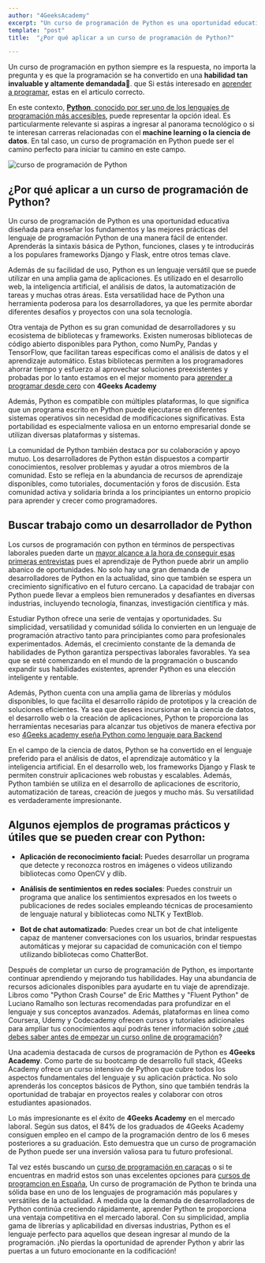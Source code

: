 ```yaml
---
author: "4GeeksAcademy"
excerpt: "Un curso de programación de Python es una oportunidad educativa diseñada para enseñar los fundamentos y las mejores prácticas del lenguaje de programación"
template: "post"
title:  "¿Por qué aplicar a un curso de programación de Python?"

---
```

Un curso de programación en python siempre es la respuesta,  no importa la pregunta y es que la programación se ha convertido en una **habilidad tan invaluable y altamente demandada**🤑. que Si estás interesado en [aprender a programar](https://4geeksacademy.com/es/aprender-a-programar/aprender-a-programar-desde-cero), estas en el articulo correcto.

En este contexto, [**Python**, conocido por ser uno de los lenguajes de programación más accesibles](https://4geeksacademy.com/es/aprender-a-programar/python-uno-de-los-lenguajes-de-programacion-mas-demandados), puede representar la opción ideal. Es particularmente relevante si aspiras a ingresar al panorama tecnológico o si te interesan carreras relacionadas con el **machine learning o la ciencia de datos**. En tal caso, un curso de programación en Python puede ser el camino perfecto para iniciar tu camino en este campo.


![curso de programación de Python](https://breathecode.herokuapp.com/v1/media/file/3593972-jpg)

## ¿Por qué aplicar a un curso de programación de Python?

Un curso de programación de Python es una oportunidad educativa diseñada para enseñar los fundamentos y las mejores prácticas del lenguaje de programación Python de una manera fácil de entender. Aprenderás la sintaxis básica de Python, funciones, clases y te introducirás a los populares frameworks Django y Flask, entre otros temas clave.

Además de su facilidad de uso, Python es un lenguaje versátil que se puede utilizar en una amplia gama de aplicaciones. Es utilizado en el desarrollo web, la inteligencia artificial, el análisis de datos, la automatización de tareas y muchas otras áreas. Esta versatilidad hace de Python una herramienta poderosa para los desarrolladores, ya que les permite abordar diferentes desafíos y proyectos con una sola tecnología.

Otra ventaja de Python es su gran comunidad de desarrolladores y su ecosistema de bibliotecas y frameworks. Existen numerosas bibliotecas de código abierto disponibles para Python, como NumPy, Pandas y TensorFlow, que facilitan tareas específicas como el análisis de datos y el aprendizaje automático. Estas bibliotecas permiten a los programadores ahorrar tiempo y esfuerzo al aprovechar soluciones preexistentes y probadas por lo tanto estamos en el mejor momento para [aprender a programar desde cero](https://4geeksacademy.com/es/curso-de-programacion-desde-cero) con **4Geeks Academy**

Además, Python es compatible con múltiples plataformas, lo que significa que un programa escrito en Python puede ejecutarse en diferentes sistemas operativos sin necesidad de modificaciones significativas. Esta portabilidad es especialmente valiosa en un entorno empresarial donde se utilizan diversas plataformas y sistemas.

La comunidad de Python también destaca por su colaboración y apoyo mutuo. Los desarrolladores de Python están dispuestos a compartir conocimientos, resolver problemas y ayudar a otros miembros de la comunidad. Esto se refleja en la abundancia de recursos de aprendizaje disponibles, como tutoriales, documentación y foros de discusión. Esta comunidad activa y solidaria brinda a los principiantes un entorno propicio para aprender y crecer como programadores.

## Buscar trabajo como un desarrollador de Python

Los cursos de programación con python en términos de perspectivas laborales pueden darte un [mayor alcance a la hora de conseguir esas primeras entrevistas](https://4geeksacademy.com/es/aprender-a-programar/python-uno-de-los-lenguajes-de-programacion-mas-demandados) pues el aprendizaje de Python puede abrir un amplio abanico de oportunidades. No solo hay una gran demanda de desarrolladores de Python en la actualidad, sino que también se espera un crecimiento significativo en el futuro cercano. La capacidad de trabajar con Python puede llevar a empleos bien remunerados y desafiantes en diversas industrias, incluyendo tecnología, finanzas, investigación científica y más.

Estudiar Python ofrece una serie de ventajas y oportunidades. Su simplicidad, versatilidad y comunidad sólida lo convierten en un lenguaje de programación atractivo tanto para principiantes como para profesionales experimentados. Además, el crecimiento constante de la demanda de habilidades de Python garantiza perspectivas laborales favorables. Ya sea que se esté comenzando en el mundo de la programación o buscando expandir sus habilidades existentes, aprender Python es una elección inteligente y rentable.

Además, Python cuenta con una amplia gama de librerías y módulos disponibles, lo que facilita el desarrollo rápido de prototipos y la creación de soluciones eficientes. Ya sea que desees incursionar en la ciencia de datos, el desarrollo web o la creación de aplicaciones, Python te proporciona las herramientas necesarias para alcanzar tus objetivos de manera efectiva por eso [4Geeks academy eseña Python como lenguaje para Backend](https://4geeksacademy.com/es/tendencias-y-tecnologia/porque-ensenamos-python-4geeks)

En el campo de la ciencia de datos, Python se ha convertido en el lenguaje preferido para el análisis de datos, el aprendizaje automático y la inteligencia artificial. En el desarrollo web, los frameworks Django y Flask te permiten construir aplicaciones web robustas y escalables. Además, Python también se utiliza en el desarrollo de aplicaciones de escritorio, automatización de tareas, creación de juegos y mucho más. Su versatilidad es verdaderamente impresionante.

## Algunos ejemplos de programas prácticos y útiles que se pueden crear con Python:

- **Aplicación de reconocimiento facial:** Puedes desarrollar un programa que detecte y reconozca rostros en imágenes o videos utilizando bibliotecas como OpenCV y dlib.

- **Análisis de sentimientos en redes sociales**: Puedes construir un programa que analice los sentimientos expresados en los tweets o publicaciones de redes sociales empleando técnicas de procesamiento de lenguaje natural y bibliotecas como NLTK y TextBlob.

- **Bot de chat automatizado**: Puedes crear un bot de chat inteligente capaz de mantener conversaciones con los usuarios, brindar respuestas automáticas y mejorar su capacidad de comunicación con el tiempo utilizando bibliotecas como ChatterBot.

Después de completar un curso de programación de Python, es importante continuar aprendiendo y mejorando tus habilidades. Hay una abundancia de recursos adicionales disponibles para ayudarte en tu viaje de aprendizaje. Libros como "Python Crash Course" de Eric Matthes y "Fluent Python" de Luciano Ramalho son lecturas recomendadas para profundizar en el lenguaje y sus conceptos avanzados. Además, plataformas en línea como Coursera, Udemy y Codecademy ofrecen cursos y tutoriales adicionales para ampliar tus conocimientos aquí podrás tener información sobre  ¿[qué debes saber antes de empezar un curso online de programación](https://4geeksacademy.com/es/curso-programacion/curso-online-de-programacion)?

Una academia destacada de cursos de programación de Python es **4Geeks Academy**. Como parte de su bootcamp de desarrollo full stack, 4Geeks Academy ofrece un curso intensivo de Python que cubre todos los aspectos fundamentales del lenguaje y su aplicación práctica. No solo aprenderás los conceptos básicos de Python, sino que también tendrás la oportunidad de trabajar en proyectos reales y colaborar con otros estudiantes apasionados.

Lo más impresionante es el éxito de **4Geeks Academy** en el mercado laboral. Según sus datos, el 84% de los graduados de 4Geeks Academy consiguen empleo en el campo de la programación dentro de los 6 meses posteriores a su graduación. Esto demuestra que un curso de programación de Python puede ser una inversión valiosa para tu futuro profesional.

Tal vez estés buscando un [curso de programación en caracas](https://4geeksacademy.com/es/curso-programacion/curso-programacion-caracas) o si te encuentras en madrid estos son unas excelentes opciones para [cursos de programcion en España](https://4geeksacademy.com/es/curso-programacion/curso-de-programacion-en-madrid), Un curso de programación de Python te brinda una sólida base en uno de los lenguajes de programación más populares y versátiles de la actualidad. A medida que la demanda de desarrolladores de Python continúa creciendo rápidamente, aprender Python te proporciona una ventaja competitiva en el mercado laboral. Con su simplicidad, amplia gama de librerías y aplicabilidad en diversas industrias, Python es el lenguaje perfecto para aquellos que desean ingresar al mundo de la programación. ¡No pierdas la oportunidad de aprender Python y abrir las puertas a un futuro emocionante en la codificación!
